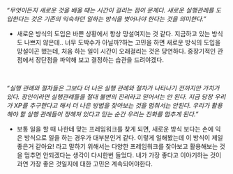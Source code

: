 *“무엇이든지 새로운 것을 배울 때는 시간이 걸리는 점이 문제다. 새로운 실행관례를 도입한다는 것은 기존의 익숙하던 일하는 방식을 벗어나야 한다는 것을 의미한다.”*

- 새로운 방식의 도입은 바쁜 상황에서 항상 망설여지는 것 같다. 지금하고 있는 방식도 나쁘지 않은데.. 너무 도박수가 아닐까?하는 고민을 하면 새로운 방식의 도입을 망설이곤 했는데, 처음 하는 일이 시간이 오래걸리는 것은 당연하다. 중장기적인 관점에서 장단점을 파악해 보고 결정하는 습관을 드려야겠다.

<br>

*“실행 관례와 절차들은 그보다 더 나은 실행 관례와 절차가 나타나기 전까지만 가치가 있다. 장인이라면 실행관례들을 절대 불변의 진리라고 믿어서는 안 된다. 지금 당장 우리가 XP를 추구한다고 해서 더 나은 방법을 찾아보는 것을 멈춰서는 안된다. 우리가 활용해야 할 실행 관례들이 정해져 있다고 믿는 순간 우리는 진화를 멈추게 된다.”*

- 보통 일을 할 때 나한테 맞는 프레임워크를 찾게 되면, 새로운 방식 보다는 손에 익은 방식으로 일을 하는 경우가 대부분인거 같다. 이렇게 일해봤는데 이 방식이 제일 좋은거 같아요! 라고 말하기 위해서는 다양한 프레임워크를 찾아보고 활용해보는 것을 멈추면 안되겠다는 생각이 다시한번 들었다. 내가 가장 좋다고 이야기하는 것이 과연 가장 좋은 것일지에 대한 고민은 계속되어야한다.
